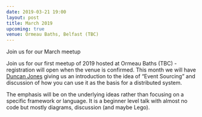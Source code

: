 ```yaml
---
date: 2019-03-21 19:00
layout: post
title: March 2019
upcoming: true
venue: Ormeau Baths, Belfast (TBC)
---
```


Join us for our March meetup 

Join us for our first meetup of 2019 hosted at Ormeau Baths (TBC) - registration will open when the venue is confirmed.  This month we will have [Duncan Jones](https://twitter.com/merrion) giving us an introduction to the idea of “Event Sourcing” and discussion of how you can use it 
as the basis for a distributed system.

The emphasis will be on the underlying ideas rather than focusing on a specific framework or language.
It is a beginner level talk with almost no code but mostly diagrams, discussion (and maybe Lego).